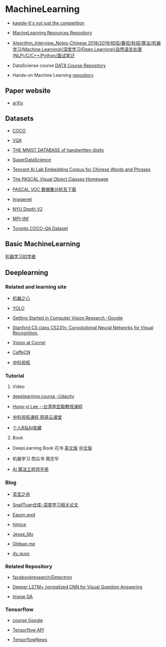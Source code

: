 # MachineLearning
* [kaggle-It's not just the competition](https://www.kaggle.com/)

* [MacineLearning Resources Repository](https://github.com/allmachinelearning/MachineLearning)

* [Algorithm_Interview_Notes-Chinese  2018/2019/校招/春招/秋招/算法/机器学习(Machine Learning)/深度学习(Deep Learning)/自然语言处理(NLP)/C/C++/Python/面试笔记](https://github.com/imhuay/Algorithm_Interview_Notes-Chinese)

* DataSciense course [DAT8 Course Repository](https://github.com/justmarkham/DAT8)

* Hands-on Machine Learning [repository](https://github.com/ageron/handson-ml)

## Paper website
* [arXiv](https://arxiv.org/)
## Datasets
* [COCO](http://cocodataset.org/#home)

* [VQA](https://visualqa.org/?tdsourcetag=s_pctim_aiomsg)

* [THE MNIST DATABASE of handwritten digits](http://yann.lecun.com/exdb/mnist/)

* [SuperDataScience](https://www.superdatascience.com/pages/deep-learning)

* [Tencent AI Lab Embedding Corpus for Chinese Words and Phrases](https://ai.tencent.com/ailab/nlp/embedding.html?client=tim&ADUIN=2437706590&ADSESSION=1541377967&ADTAG=CLIENT.QQ.5579_.0&ADPUBNO=26833)

* [The PASCAL Visual Object Classes Homepage](http://host.robots.ox.ac.uk/pascal/VOC/)

* [PASCAL VOC 数据集分析及下载](https://blog.csdn.net/zhangjunbob/article/details/52769381)

* [Imagenet](http://imagenet.stanford.edu/synset?wnid=n02123394#)

* [NYU Depth V2](https://cs.nyu.edu/~silberman/datasets/nyu_depth_v2.html)

* [MPI-INf](https://www.mpi-inf.mpg.de/departments/computer-vision-and-multimodal-computing/research/vision-and-language/visual-turing-challenge/)

* [Toronto COCO-QA Dataset](http://www.cs.toronto.edu/~mren/imageqa/data/cocoqa/)
## Basic MachineLearning
[机器学习初学者](http://www.ai-start.com/)
## Deeplearning
### Related and learning site
* [机器之心](https://www.jiqizhixin.com/)

* [YOLO](https://pjreddie.com/darknet/yolo/)

* [Getting Started in Computer Vision Research -Google](https://sites.google.com/site/mostafasibrahim/research/articles/how-to-start)

* [Stanford CS class CS231n: Convolutional Neural Networks for Visual Recognition.](http://cs231n.github.io/)

* [Vision at Cornel](https://vision.cornell.edu/?tdsourcetag=s_pctim_aiomsg)

* [CaffeCN](http://www.caffecn.cn/)

* [中科视拓](http://www.seetatech.com/)
### Tutorial
1. Video
* [deeplearning course -Udacity](https://classroom.udacity.com/courses/ud730)

* [Hung-yi Lee  --台湾李宏毅教授课程](http://speech.ee.ntu.edu.tw/~tlkagk/courses_MLDS18.html)

* [中科视拓课程 网易云课堂](https://study.163.com/my?from=study)

* [个人B站AI收藏](https://space.bilibili.com/33588731/favlist?fid=170040631&ftype=create)
2. Book
* DeepLearning Book  花书 [英文版](http://www.deeplearningbook.org/) [中文版](https://github.com/exacity/deeplearningbook-chinese)

* 机器学习 西瓜书 周志华

* [AI 算法工程师手册](http://www.huaxiaozhuan.com/)

### Blog
* [蓝亚之舟](https://zhoushuo.net/)

* [SnailTyan](http://noahsnail.com/)[仓库-深度学习相关论文](https://github.com/SnailTyan/deep-learning-papers-translation)

* [Eason.wxd](https://blog.csdn.net/app_12062011)

* [hjimce](https://blog.csdn.net/hjimce)

* [Jesse_Mx](https://blog.csdn.net/jesse_mx)

* [Oldpan.me](https://oldpan.me/)

* [dy_guox](https://blog.csdn.net/dy_guox)

### Related Repository
* [facebookresearch/Detectron](https://github.com/facebookresearch/Detectron)

* [Deeper LSTM+ normalized CNN for Visual Question Answering](https://github.com/GT-Vision-Lab/VQA_LSTM_CNN)

* [Image QA](https://github.com/renmengye/imageqa-public)
### Tensorflow
* [course Google](https://developers.google.com/machine-learning/crash-course/)

* [Tensorflow API](https://www.tensorflow.org/)

* [TensorflowNews](http://www.tensorflownews.com/)
